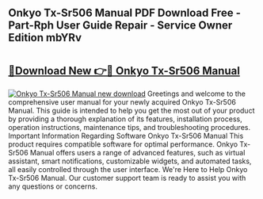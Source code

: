 ## Onkyo Tx-Sr506 Manual PDF Download Free - Part-Rph User Guide Repair - Service Owner Edition mbYRv

# <h2><a href="http://bc42306.oget.top/?id=Onkyo+Tx-Sr506+Manual">🔗Download New 👉🔴 Onkyo Tx-Sr506 Manual</a></h2>

[![Onkyo Tx-Sr506 Manual new download](https://i.imgur.com/5g1atiW.png)](http://bc42306.oget.top/?id=Onkyo+Tx-Sr506+Manual)
Greetings and welcome to the comprehensive user manual for your newly acquired Onkyo Tx-Sr506 Manual. This guide is intended to help you get the most out of your product by providing a thorough explanation of its features, installation process, operation instructions, maintenance tips, and troubleshooting procedures. Important Information Regarding Software Onkyo Tx-Sr506 Manual This product requires compatible software for optimal performance. Onkyo Tx-Sr506 Manual offers users a range of advanced features, such as virtual assistant, smart notifications, customizable widgets, and automated tasks, all easily controlled through the user interface. We're Here to Help Onkyo Tx-Sr506 Manual. Our customer support team is ready to assist you with any questions or concerns.
